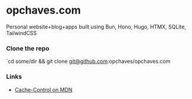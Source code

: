 # opchaves.com

Personal website+blog+apps built using Bun, Hono, Hugo, HTMX, SQLite, TailwindCSS

### Clone the repo

`cd some/dir && git clone git@github.com:opchaves/opchaves.com

### Links

- [Cache-Control on MDN](https://developer.mozilla.org/en-US/docs/Web/HTTP/Headers/Cache-Control)
